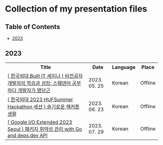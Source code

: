 # Collection of my presentation files

## Table of Contents

- [2023](#2023)

## 2023

<table>
  <tr>
    <th> Title </th>
    <th> Date </th>
    <th> Language </th>
    <th> Place </th>
  </tr>
  <tr>
    <td> <a href="https://github.com/0417taehyun/Presentation/blob/main/2023/05/25/%5B%20%ED%95%9C%EA%B5%AD%EC%99%B8%EB%8C%80%20Built%20IT%20%EC%84%B8%EB%AF%B8%EB%82%98%20%5D%20%EB%B9%84%EC%A0%84%EA%B3%B5%EC%9E%90%20%EA%B0%9C%EB%B0%9C%EC%9E%90%EC%9D%98%20%ED%95%99%EC%8A%B5%EA%B3%BC%20%EC%84%B1%EC%9E%A5.pdf"> [ 한국외대 Built IT 세미나 ] 비전공자 개발자의 학습과 성장: 스웨덴어 공부하다 개발자가 됐당근 </a> </td>
    <td> 2023. 05. 25 </td>
    <td> Korean </td>
    <td> Offline </td>
  </tr>  
  <tr>
    <td> <a href="https://github.com/0417taehyun/Presentation/blob/main/2023/06/23/%5B%20%ED%95%9C%EA%B5%AD%EC%99%B8%EB%8C%80%202023%20HUFSummer%20Hackathon%20%EC%84%B8%EC%85%98%20%5D%20%EC%8A%AC%EA%B8%B0%EB%A1%9C%EC%9A%B4%20%ED%95%B4%EC%BB%A4%ED%86%A4%20%EC%83%9D%ED%99%9C.pdf"> [ 한국외대 2023 HUFSummer Hackathon 세션 ] 슬기로운 해커톤 생활 </a> </td>
    <td> 2023. 06. 23 </td>
    <td> Korean </td>
    <td> Offline </td>
  </tr>
  <tr>
    <td> <a href="https://github.com/0417taehyun/Presentation/blob/main/2023/07/29/%5B%20Google%20IO%20Extended%202023%20Seoul%20%5D%20%ED%8C%A8%ED%82%A4%EC%A7%80%20%EC%B7%A8%EC%95%BD%EC%84%B1%20%EA%B4%80%EB%A6%AC%20with%20Go%20and%20deps.dev%20API.pdf"> [ Google I/O Extended 2023 Seoul ] 패키지 취약성 관리 with Go and deps.dev API </a> </td>
    <td> 2023. 07. 29 </td>
    <td> Korean </td>
    <td> Offline </td>
  </tr>    

</table>
